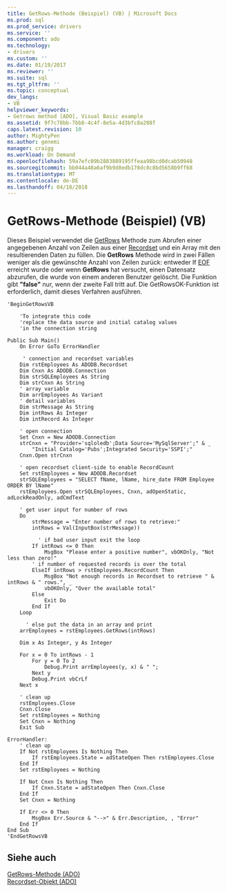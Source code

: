 ```yaml
---
title: GetRows-Methode (Beispiel) (VB) | Microsoft Docs
ms.prod: sql
ms.prod_service: drivers
ms.service: ''
ms.component: ado
ms.technology:
- drivers
ms.custom: ''
ms.date: 01/19/2017
ms.reviewer: ''
ms.suite: sql
ms.tgt_pltfrm: ''
ms.topic: conceptual
dev_langs:
- VB
helpviewer_keywords:
- Getrows method [ADO], Visual Basic example
ms.assetid: 9f7c78bb-7bb8-4c4f-8e5a-4d3bfc8a208f
caps.latest.revision: 10
author: MightyPen
ms.author: genemi
manager: craigg
ms.workload: On Demand
ms.openlocfilehash: 59a7efc09b2883889195ffeaa98bcd0dcab50948
ms.sourcegitcommit: bb044a48a6af9b9d8edb178dc8c8bd5658b9ff68
ms.translationtype: MT
ms.contentlocale: de-DE
ms.lasthandoff: 04/18/2018
---
```

# <a name="getrows-method-example-vb"></a>GetRows-Methode (Beispiel) (VB)
Dieses Beispiel verwendet die [GetRows](../../../ado/reference/ado-api/getrows-method-ado.md) Methode zum Abrufen einer angegebenen Anzahl von Zeilen aus einer [Recordset](../../../ado/reference/ado-api/recordset-object-ado.md) und ein Array mit den resultierenden Daten zu füllen. Die **GetRows** Methode wird in zwei Fällen weniger als die gewünschte Anzahl von Zeilen zurück: entweder If [EOF](../../../ado/reference/ado-api/bof-eof-properties-ado.md) erreicht wurde oder wenn **GetRows** hat versucht, einen Datensatz abzurufen, die wurde von einem anderen Benutzer gelöscht. Die Funktion gibt **"false"** nur, wenn der zweite Fall tritt auf. Die GetRowsOK-Funktion ist erforderlich, damit dieses Verfahren ausführen.  
  
```  
'BeginGetRowsVB  
  
    'To integrate this code  
    'replace the data source and initial catalog values  
    'in the connection string  
  
Public Sub Main()  
    On Error GoTo ErrorHandler  
  
     ' connection and recordset variables  
    Dim rstEmployees As ADODB.Recordset  
    Dim Cnxn As ADODB.Connection  
    Dim strSQLEmployees As String  
    Dim strCnxn As String  
    ' array variable  
    Dim arrEmployees As Variant  
    ' detail variables  
    Dim strMessage As String  
    Dim intRows As Integer  
    Dim intRecord As Integer  
  
    ' open connection  
    Set Cnxn = New ADODB.Connection  
    strCnxn = "Provider='sqloledb';Data Source='MySqlServer';" & _  
        "Initial Catalog='Pubs';Integrated Security='SSPI';"  
    Cnxn.Open strCnxn  
  
    ' open recordset client-side to enable RecordCount  
    Set rstEmployees = New ADODB.Recordset  
    strSQLEmployees = "SELECT fName, lName, hire_date FROM Employee ORDER BY lName"  
    rstEmployees.Open strSQLEmployees, Cnxn, adOpenStatic, adLockReadOnly, adCmdText  
  
    ' get user input for number of rows  
    Do  
        strMessage = "Enter number of rows to retrieve:"  
        intRows = Val(InputBox(strMessage))  
  
          ' if bad user input exit the loop  
        If intRows <= 0 Then  
            MsgBox "Please enter a positive number", vbOKOnly, "Not less than zero!"  
        ' if number of requested records is over the total  
        ElseIf intRows > rstEmployees.RecordCount Then  
            MsgBox "Not enough records in Recordset to retrieve " & intRows & " rows.", _  
            vbOKOnly, "Over the available total"  
        Else  
            Exit Do  
        End If  
    Loop  
  
      ' else put the data in an array and print  
    arrEmployees = rstEmployees.GetRows(intRows)  
  
    Dim x As Integer, y As Integer  
  
    For x = 0 To intRows - 1  
        For y = 0 To 2  
            Debug.Print arrEmployees(y, x) & " ";  
        Next y  
        Debug.Print vbCrLf  
    Next x  
  
    ' clean up  
    rstEmployees.Close  
    Cnxn.Close  
    Set rstEmployees = Nothing  
    Set Cnxn = Nothing  
    Exit Sub  
  
ErrorHandler:  
    ' clean up  
    If Not rstEmployees Is Nothing Then  
        If rstEmployees.State = adStateOpen Then rstEmployees.Close  
    End If  
    Set rstEmployees = Nothing  
  
    If Not Cnxn Is Nothing Then  
        If Cnxn.State = adStateOpen Then Cnxn.Close  
    End If  
    Set Cnxn = Nothing  
  
    If Err <> 0 Then  
        MsgBox Err.Source & "-->" & Err.Description, , "Error"  
    End If  
End Sub  
'EndGetRowsVB  
```  
  
## <a name="see-also"></a>Siehe auch  
 [GetRows-Methode (ADO)](../../../ado/reference/ado-api/getrows-method-ado.md)   
 [Recordset-Objekt (ADO)](../../../ado/reference/ado-api/recordset-object-ado.md)

